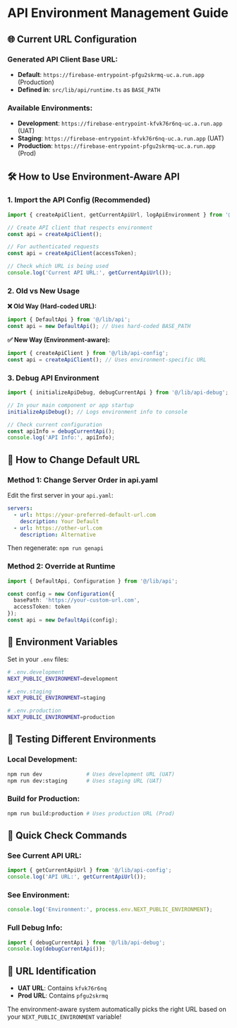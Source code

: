 # API Environment Management Guide

## 🌐 Current URL Configuration

### **Generated API Client Base URL:**
- **Default**: `https://firebase-entrypoint-pfgu2skrmq-uc.a.run.app` (Production)
- **Defined in**: `src/lib/api/runtime.ts` as `BASE_PATH`

### **Available Environments:**
- **Development**: `https://firebase-entrypoint-kfvk76r6nq-uc.a.run.app` (UAT)
- **Staging**: `https://firebase-entrypoint-kfvk76r6nq-uc.a.run.app` (UAT)
- **Production**: `https://firebase-entrypoint-pfgu2skrmq-uc.a.run.app` (Prod)

## 🛠️ How to Use Environment-Aware API

### **1. Import the API Config (Recommended)**
```typescript
import { createApiClient, getCurrentApiUrl, logApiEnvironment } from '@/lib/api-config';

// Create API client that respects environment
const api = createApiClient();

// For authenticated requests
const api = createApiClient(accessToken);

// Check which URL is being used
console.log('Current API URL:', getCurrentApiUrl());
```

### **2. Old vs New Usage**

**❌ Old Way (Hard-coded URL):**
```typescript
import { DefaultApi } from '@/lib/api';
const api = new DefaultApi(); // Uses hard-coded BASE_PATH
```

**✅ New Way (Environment-aware):**
```typescript
import { createApiClient } from '@/lib/api-config';
const api = createApiClient(); // Uses environment-specific URL
```

### **3. Debug API Environment**
```typescript
import { initializeApiDebug, debugCurrentApi } from '@/lib/api-debug';

// In your main component or app startup
initializeApiDebug(); // Logs environment info to console

// Check current configuration
const apiInfo = debugCurrentApi();
console.log('API Info:', apiInfo);
```

## 🔧 How to Change Default URL

### **Method 1: Change Server Order in api.yaml**
Edit the first server in your `api.yaml`:
```yaml
servers:
  - url: https://your-preferred-default-url.com
    description: Your Default
  - url: https://other-url.com
    description: Alternative
```

Then regenerate: `npm run genapi`

### **Method 2: Override at Runtime**
```typescript
import { DefaultApi, Configuration } from '@/lib/api';

const config = new Configuration({
  basePath: 'https://your-custom-url.com',
  accessToken: token
});
const api = new DefaultApi(config);
```

## 🚀 Environment Variables

Set in your `.env` files:
```bash
# .env.development
NEXT_PUBLIC_ENVIRONMENT=development

# .env.staging  
NEXT_PUBLIC_ENVIRONMENT=staging

# .env.production
NEXT_PUBLIC_ENVIRONMENT=production
```

## 🧪 Testing Different Environments

### **Local Development:**
```bash
npm run dev              # Uses development URL (UAT)
npm run dev:staging      # Uses staging URL (UAT)  
```

### **Build for Production:**
```bash
npm run build:production # Uses production URL (Prod)
```

## 📝 Quick Check Commands

### **See Current API URL:**
```typescript
import { getCurrentApiUrl } from '@/lib/api-config';
console.log('API URL:', getCurrentApiUrl());
```

### **See Environment:**
```typescript
console.log('Environment:', process.env.NEXT_PUBLIC_ENVIRONMENT);
```

### **Full Debug Info:**
```typescript
import { debugCurrentApi } from '@/lib/api-debug';
console.log(debugCurrentApi());
```

## 🎯 URL Identification

- **UAT URL**: Contains `kfvk76r6nq`
- **Prod URL**: Contains `pfgu2skrmq`

The environment-aware system automatically picks the right URL based on your `NEXT_PUBLIC_ENVIRONMENT` variable!